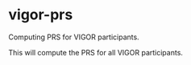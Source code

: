 # vigor-prs
Computing PRS for VIGOR participants.

This will compute the PRS for all VIGOR participants.
